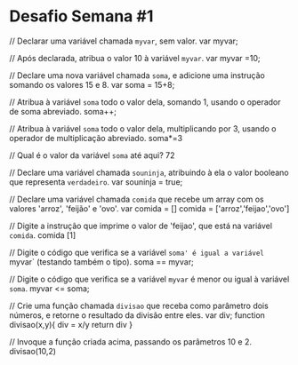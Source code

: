 # Desafio Semana #1


// Declarar uma variável chamada `myvar`, sem valor.
var myvar;

// Após declarada, atribua o valor 10 à variável `myvar`.
var myvar =10;

// Declare uma nova variável chamada `soma`, e adicione uma instrução somando os valores 15 e 8.
  var soma = 15+8;

// Atribua à variável `soma` todo o valor dela, somando 1, usando o operador de soma abreviado.
 soma++;

// Atribua à variável `soma` todo o valor dela, multiplicando por 3, usando o operador de multiplicação abreviado.
soma*=3

// Qual é o valor da variável `soma` até aqui?
72

// Declare uma variável chamada `souninja`, atribuindo à ela o valor booleano que representa `verdadeiro`.
var souninja = true;

// Declare uma variável chamada `comida` que recebe um array com os valores 'arroz', 'feijão' e 'ovo'.
var comida = []
comida = ['arroz','feijao','ovo']

// Digite a instrução que imprime o valor de 'feijao', que está na variável `comida`.
comida [1]

// Digite o código que verifica se a variável `soma' é igual a variável `myvar` (testando também o tipo).
soma == myvar;

// Digite o código que verifica se a variável `myvar` é menor ou igual à variável `soma`.
myvar <= soma;

// Crie uma função chamada `divisao` que receba como parâmetro dois números, e retorne o resultado da divisão entre eles.
 var div;
 function divisao(x,y){
 div = x/y
 return div
 }

// Invoque a função criada acima, passando os parâmetros 10 e 2.
divisao(10,2)

```

